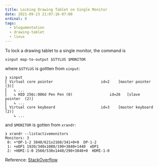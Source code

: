```yaml
---
title: Locking Drawing Tablet on Single Monitor
date: 2021-09-23 21:07:16-07:00
ordinal: 0
tags:
  - blogumentation
  - drawing-tablet
  - linux
---
```


To lock a drawing tablet to a single monitor, the command is

```
xinput map-to-output $STYLUS $MONITOR
```

where `$STYLUS` is gottten from `xinput`:

```
❯ xinput
⎡ Virtual core pointer                    	id=2	[master pointer  (3)]
⎜   ↳ ...
⎜   ↳ HID 256c:006d Pen Pen (0)               	id=26	[slave  pointer  (2)]
⎜   ↳ ...
⎣ Virtual core keyboard                   	id=3	[master keyboard (2)]
    ↳ ...
```

and `$MONITOR` is gotten from `xrandr`:

```
❯ xrandr --listactivemonitors
Monitors: 3
 0: +*DP-1-2 3840/621x2160/341+0+0  DP-1-2
 1: +eDP1 1920/340x1080/190+3840+1440  eDP1
 2: +HDMI-1-0 2560/530x1440/290+3840+0  HDMI-1-0
```

Reference: [StackOverflow](https://askubuntu.com/a/855608)
